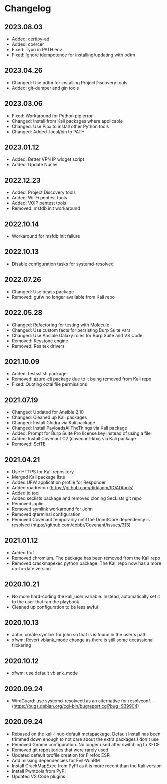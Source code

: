 # Changelog

## 2023.08.03
- Added: certipy-ad
- Added: coercer
- Fixed: Typo in PATH env
- Fixed: Ignore idempotence for installing/updating with pdtm

## 2023.04.26
- Changed: Use pdtm for installing ProjectDiscovery tools
- Added: git-dumper and gin tools

## 2023.03.06
- Fixed: Workaround for Python pip error
- Changed: Install from Kali packages where applicable
- Changed: Use Pipx to install other Python tools
- Changed: Added .local/bin to PATH

## 2023.01.12
- Added: Better VPN IP widget script
- Added: Update Nuclei

## 2022.12.23
- Added: Project Discovery tools
- Added: Wi-Fi pentest tools
- Added: VOIP pentest tools
- Removed: msfdb init workaround

## 2022.10.14
- Workaround for msfdb init failure

## 2022.10.13
- Disable configuration tasks for systemd-resolved

## 2022.07.26
- Changed: Use peass package
- Removed: gufw no longer available from Kali repo

## 2022.05.28
- Changed: Refactoring for testing with Molecule
- Changed: Use custom facts for persisting Burp Suite vars
- Changed: Use Ansible Galaxy roles for Burp Suite and VS Code
- Removed: Keystone engine
- Removed: Realtek drivers

## 2021.10.09

- Added: testssl.sh package
- Removed: azure-cli package due to it being removed from Kali repo
- Fixed: Quoting octal file permissions

## 2021.07.19

- Changed: Updated for Ansible 2.10
- Changed: Cleaned up Kali packages
- Changed: Install Ghidra via Kali package
- Changed: Install PayloadsAllTheThings via Kali package
- Added: Prompt for Burp Suite Pro license key instead of using a file
- Added: Install Covenant C2 (covenant-kbx) via Kali package
- Removed: SciTE

## 2021.04.21

- Use HTTPS for Kali repository
- Merged Kali package lists
- Added UFW application profile for Responder
- Added roadrecon (https://github.com/dirkjanm/ROADtools)
- Added jq tool
- Added seclists package and removed cloning SecLists git repo
- Removed joplin
- Removed symlink workaround for John
- Removed qterminal configuration
- Removed Covenant temporarily until the DonutCore dependency is resolved (https://github.com/cobbr/Covenant/issues/313)

## 2021.01.12

- Added ffuf
- Removed chromium. The package has been removed from the Kali repo
- Removed crackmapexec python package. The Kali repo now has a more up-to-date version

## 2020.10.21

- No more hard-coding the kali_user variable. Instead, automatically set it to the user that ran the playbook
- Cleaned up configuration to be less awful

## 2020.10.13

- John: create symlink for john so that is is found in the user's path
- xfwm: Revert vblank_mode change as there is still some occassional flickering

## 2020.10.12

- xfwm: use default vblank_mode

## 2020.09.24

- WireGuard: use systemd-resolvectl as an alternative for resolvconf. - (https://bugs.debian.org/cgi-bin/bugreport.cgi?bug=939904)

## 2020.09.24

- Rebased on the kali-linux-default metapackage. Default install has been trimmed down enough to not care about the extra packages I don't use
- Removed Gnome configuration. No longer used after switching to XFCE
- Removed git repositories that were rarely used
- Updated default profile creation for Firefox ESR
- Add missing dependencies for Evil-WinRM
- Install CrackMapExec from PyPI as it is more recent than the Kali version
- Install Pwntools from PyPI
- Updated VS Code plugins
